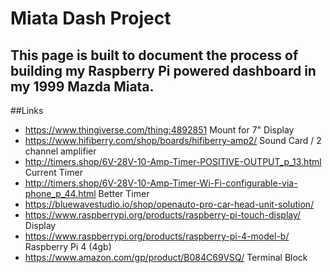 # Miata Dash Project
## This page is built to document the process of building my Raspberry Pi powered dashboard in my 1999 Mazda Miata.

##Links
- https://www.thingiverse.com/thing:4892851 Mount for 7" Display
- https://www.hifiberry.com/shop/boards/hifiberry-amp2/ Sound Card / 2 channel amplifier
- http://timers.shop/6V-28V-10-Amp-Timer-POSITIVE-OUTPUT_p_13.html Current Timer
- http://timers.shop/6V-28V-10-Amp-Timer-Wi-Fi-configurable-via-phone_p_44.html Better Timer
- https://bluewavestudio.io/shop/openauto-pro-car-head-unit-solution/ 
- https://www.raspberrypi.org/products/raspberry-pi-touch-display/ Display
- https://www.raspberrypi.org/products/raspberry-pi-4-model-b/ Raspberry Pi 4 (4gb)
- https://www.amazon.com/gp/product/B084C69VSQ/ Terminal Block 